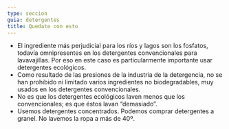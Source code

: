 ```yaml
---
type: seccion
guia: detergentes
title: Quedate con esto
---
```


* El ingrediente más perjudicial para los ríos y lagos son los fosfatos, todavía omnipresentes en los detergentes convencionales para lavavajillas. Por eso en este caso es particularmente importante usar detergentes ecológicos.
* Como resultado de las presiones de la industria de la detergencia, no se han prohibido ni limitado varios ingredientes no biodegradables, muy usados en los detergentes convencionales.
* No es que los detergentes ecológicos laven menos que los convencionales; es que éstos lavan “demasiado”.
* Usemos detergentes concentrados. Podemos comprar detergentes a granel. No lavemos la ropa a más de 40º.

